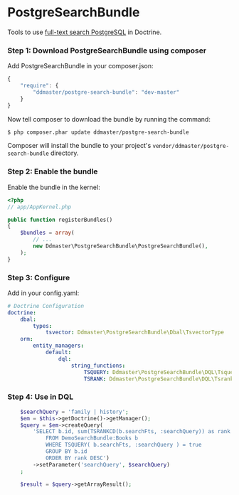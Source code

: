 PostgreSearchBundle
===================================

Tools to use <a target="_blank" href="http://www.postgresql.org/docs/9.1/static/textsearch.html">full-text search PostgreSQL</a> in Doctrine.

### Step 1: Download PostgreSearchBundle using composer

Add PostgreSearchBundle in your composer.json:

```js
{
    "require": {
        "ddmaster/postgre-search-bundle": "dev-master"
    }
}
```

Now tell composer to download the bundle by running the command:

``` bash
$ php composer.phar update ddmaster/postgre-search-bundle
```

Composer will install the bundle to your project's `vendor/ddmaster/postgre-search-bundle` directory.

### Step 2: Enable the bundle

Enable the bundle in the kernel:

``` php
<?php
// app/AppKernel.php

public function registerBundles()
{
    $bundles = array(
        // ...
        new Ddmaster\PostgreSearchBundle\PostgreSearchBundle(),
    );
}
```

### Step 3: Configure

Add in your config.yaml:

```yml
# Doctrine Configuration
doctrine:
    dbal:
        types:
            tsvector: Ddmaster\PostgreSearchBundle\Dbal\TsvectorType
    orm:
        entity_managers:
            default:
                dql:
                    string_functions:
                        TSQUERY: Ddmaster\PostgreSearchBundle\DQL\TsqueryFunction
                        TSRANK: Ddmaster\PostgreSearchBundle\DQL\TsrankFunction
```

### Step 4: Use in DQL

```php
    $searchQuery = 'family | history';
    $em = $this->getDoctrine()->getManager();
    $query = $em->createQuery(
        'SELECT b.id, sum(TSRANKCD(b.searchFts, :searchQuery)) as rank 
            FROM DemoSearchBundle:Books b
            WHERE TSQUERY( b.searchFts, :searchQuery ) = true
            GROUP BY b.id
            ORDER BY rank DESC')
        ->setParameter('searchQuery', $searchQuery)
    ;

    $result = $query->getArrayResult();
```
